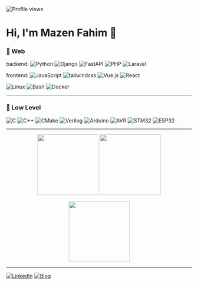 <p align="left">
  <img src="https://komarev.com/ghpvc/?username=mazen-fahim&label=Profile%20views&style=for-the-badge" alt="Profile views" />
</p>

# Hi, I'm Mazen Fahim 👋

### 🧰 Web

backend: 
![Python](https://img.shields.io/badge/Python-333?logo=python&logoColor=white)
![Django](https://img.shields.io/badge/Django-333?logo=django&logoColor=white)
![FastAPI](https://img.shields.io/badge/FastAPI-333?logo=fastapi&logoColor=white)
![PHP](https://img.shields.io/badge/PHP-333?logo=php&logoColor=white)
![Laravel](https://img.shields.io/badge/Laravel-333?logo=laravel&logoColor=white)

frontend: 
![JavaScript](https://img.shields.io/badge/JavaScript-333?logo=javascript&logoColor=white)
![tailwindcss](https://img.shields.io/badge/tailwindcss-333?logo=tailwindcss&logoColor=white)
![Vue.js](https://img.shields.io/badge/Vue.js-333?logo=vue.js&logoColor=white)
![React](https://img.shields.io/badge/React-333?logo=react&logoColor=white)

![Linux](https://img.shields.io/badge/Linux-333?logo=linux&logoColor=white)
![Bash](https://img.shields.io/badge/Bash-333?logo=bash&logoColor=white)
![Docker](https://img.shields.io/badge/Docker-333?logo=docker&logoColor=white)

---

### 🧰 Low Level

![C](https://img.shields.io/badge/C-333)
![C++](https://img.shields.io/badge/C++-333)
![CMake](https://img.shields.io/badge/CMake-333)
![Verilog](https://img.shields.io/badge/Verilog-333)
![Arduino](https://img.shields.io/badge/Arduino-333?logo=arduino&logoColor=white)
![AVR](https://img.shields.io/badge/AVR-333?logo=avr&logoColor=white)
![STM32](https://img.shields.io/badge/STM32-333?logo=stm32&logoColor=white)
![ESP32](https://img.shields.io/badge/ESP32-333?logo=esp32&logoColor=white)

---

<p align="center">
  <img src="https://github-readme-stats.vercel.app/api?username=mazen-fahim&show_icons=true&include_all_commits=true" height="165" />
  <img src="https://github-readme-streak-stats.herokuapp.com/?user=mazen-fahim" height="165" />
</p>

<p align="center">
<img src="https://github-readme-stats.vercel.app/api/top-langs/?username=mazen-fahim&layout=compact" height="165" />
</p>

---

[![LinkedIn](https://img.shields.io/badge/LinkedIn-0077B5?style=for-the-badge&logo=linkedin&logoColor=white)](https://www.linkedin.com/in/mazenfahim/)
[![Blog](https://img.shields.io/badge/Blog-000000?style=for-the-badge&logo=hashnode&logoColor=white)](https://mazen-blog.netlify.app/)
